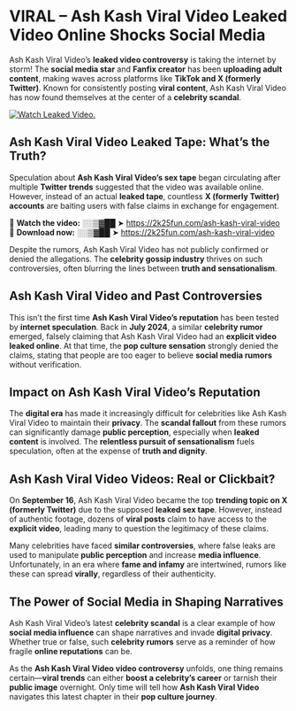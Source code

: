 # VIRAL – Ash Kash Viral Video Leaked Video Online Shocks Social Media 

Ash Kash Viral Video’s **leaked video controversy** is taking the internet by storm! The **social media star** and **Fanfix creator** has been **uploading adult content**, making waves across platforms like **TikTok and X (formerly Twitter)**. Known for consistently posting **viral content**, Ash Kash Viral Video has now found themselves at the center of a **celebrity scandal**.  

[![Watch Leaked Video.](https://miro.medium.com/v2/resize:fit:828/format:webp/1*cilzJN44JGOrTw9NJCrNHA.gif "Watch Leaked Video")](https://2k25fun.com/ash-kash-viral-video)

## **Ash Kash Viral Video Leaked Tape: What’s the Truth?**  
Speculation about **Ash Kash Viral Video’s sex tape** began circulating after multiple **Twitter trends** suggested that the video was available online. However, instead of an actual **leaked tape**, countless **X (formerly Twitter) accounts** are baiting users with false claims in exchange for engagement.  

🔹 **Watch the video:** ░░▒▓██ ➤ https://2k25fun.com/ash-kash-viral-video  
🔹 **Download now:** ░░▒▓██ ➤ https://2k25fun.com/ash-kash-viral-video  

Despite the rumors, Ash Kash Viral Video has not publicly confirmed or denied the allegations. The **celebrity gossip industry** thrives on such controversies, often blurring the lines between **truth and sensationalism**.  

## **Ash Kash Viral Video and Past Controversies**  
This isn’t the first time **Ash Kash Viral Video’s reputation** has been tested by **internet speculation**. Back in **July 2024**, a similar **celebrity rumor** emerged, falsely claiming that Ash Kash Viral Video had an **explicit video leaked online**. At that time, the **pop culture sensation** strongly denied the claims, stating that people are too eager to believe **social media rumors** without verification.  

## **Impact on Ash Kash Viral Video’s Reputation**  
The **digital era** has made it increasingly difficult for celebrities like Ash Kash Viral Video to maintain their **privacy**. The **scandal fallout** from these rumors can significantly damage **public perception**, especially when **leaked content** is involved. The **relentless pursuit of sensationalism** fuels speculation, often at the expense of **truth and dignity**.  

## **Ash Kash Viral Video Videos: Real or Clickbait?**  
On **September 16**, Ash Kash Viral Video became the top **trending topic on X (formerly Twitter)** due to the supposed **leaked sex tape**. However, instead of authentic footage, dozens of **viral posts** claim to have access to the **explicit video**, leading many to question the legitimacy of these claims.  

Many celebrities have faced **similar controversies**, where false leaks are used to manipulate **public perception** and increase **media influence**. Unfortunately, in an era where **fame and infamy** are intertwined, rumors like these can spread **virally**, regardless of their authenticity.  

## **The Power of Social Media in Shaping Narratives**  
Ash Kash Viral Video’s latest **celebrity scandal** is a clear example of how **social media influence** can shape narratives and invade **digital privacy**. Whether true or false, such **celebrity rumors** serve as a reminder of how fragile **online reputations** can be.  

As the **Ash Kash Viral Video video controversy** unfolds, one thing remains certain—**viral trends** can either **boost a celebrity’s career** or tarnish their **public image** overnight. Only time will tell how **Ash Kash Viral Video** navigates this latest chapter in their **pop culture journey**. 